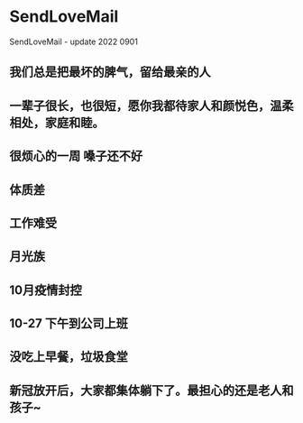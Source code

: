# SendLoveMail

SendLoveMail - update 2022 0901

## 我们总是把最坏的脾气，留给最亲的人

## 一辈子很长，也很短，愿你我都待家人和颜悦色，温柔相处，家庭和睦。

## 很烦心的一周 嗓子还不好

## 体质差

## 工作难受

## 月光族

## 10月疫情封控

## 10-27 下午到公司上班

## 没吃上早餐，垃圾食堂

## 新冠放开后，大家都集体躺下了。最担心的还是老人和孩子~
